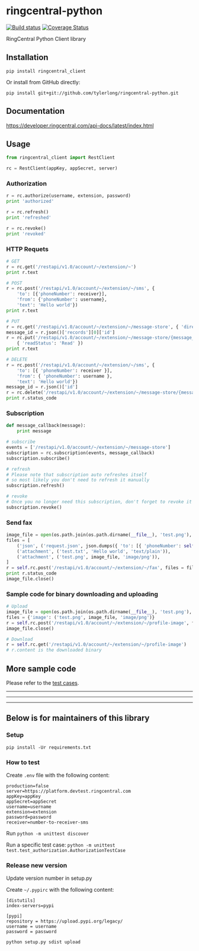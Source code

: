 # ringcentral-python

[![Build status](https://api.travis-ci.org/tylerlong/ringcentral-python.svg?branch=master)](https://travis-ci.org/tylerlong/ringcentral-python)
[![Coverage Status](https://coveralls.io/repos/github/tylerlong/ringcentral-python/badge.svg?branch=master)](https://coveralls.io/github/tylerlong/ringcentral-python?branch=master)

RingCentral Python Client library


## Installation

```
pip install ringcentral_client
```

Or install from GitHub directly:

```
pip install git+git://github.com/tylerlong/ringcentral-python.git
```


## Documentation

https://developer.ringcentral.com/api-docs/latest/index.html


## Usage

```python
from ringcentral_client import RestClient

rc = RestClient(appKey, appSecret, server)
```

### Authorization

```python
r = rc.authorize(username, extension, password)
print 'authorized'

r = rc.refresh()
print 'refreshed'

r = rc.revoke()
print 'revoked'
```

### HTTP Requets

```python
# GET
r = rc.get('/restapi/v1.0/account/~/extension/~')
print r.text

# POST
r = rc.post('/restapi/v1.0/account/~/extension/~/sms', {
    'to': [{'phoneNumber': receiver}],
    'from': {'phoneNumber': username},
    'text': 'Hello world'})
print r.text

# PUT
r = rc.get('/restapi/v1.0/account/~/extension/~/message-store', { 'direction': 'Outbound' })
message_id = r.json()['records'][0]['id']
r = rc.put('/restapi/v1.0/account/~/extension/~/message-store/{message_id}'.format(message_id = message_id),
    { 'readStatus': 'Read' })
print r.text

# DELETE
r = rc.post('/restapi/v1.0/account/~/extension/~/sms', {
    'to': [{ 'phoneNumber': receiver }],
    'from': { 'phoneNumber': username },
    'text': 'Hello world'})
message_id = r.json()['id']
r = rc.delete('/restapi/v1.0/account/~/extension/~/message-store/{message_id}'.format(message_id = message_id), { 'purge': False })
print r.status_code
```

### Subscription

```python
def message_callback(message):
    print message

# subscribe
events = ['/restapi/v1.0/account/~/extension/~/message-store']
subscription = rc.subscription(events, message_callback)
subscription.subscribe()

# refresh
# Please note that subscription auto refreshes itself
# so most likely you don't need to refresh it manually
subscription.refresh()

# revoke
# Once you no longer need this subscription, don't forget to revoke it
subscription.revoke()
```

### Send fax

```python
image_file = open(os.path.join(os.path.dirname(__file__), 'test.png'), 'rb')
files = [
    ('json', ('request.json', json.dumps({ 'to': [{ 'phoneNumber': self.receiver }] }), 'application/json')),
    ('attachment', ('test.txt', 'Hello world', 'text/plain')),
    ('attachment', ('test.png', image_file, 'image/png')),
]
r = self.rc.post('/restapi/v1.0/account/~/extension/~/fax', files = files)
print r.status_code
image_file.close()
```


### Sample code for binary downloading and uploading

```python
# Upload
image_file = open(os.path.join(os.path.dirname(__file__), 'test.png'), 'rb')
files = {'image': ('test.png', image_file, 'image/png')}
r = self.rc.post('/restapi/v1.0/account/~/extension/~/profile-image', files = files)
image_file.close()

# Download
r = self.rc.get('/restapi/v1.0/account/~/extension/~/profile-image')
# r.content is the downloaded binary
```


## More sample code

Please refer to the [test cases](https://github.com/tylerlong/ringcentral-python/tree/master/test).


---

---

---


## Below is for maintainers of this library

### Setup

```
pip install -Ur requirements.txt
```


### How to test

Create `.env` file with the following content:

```
production=false
server=https://platform.devtest.ringcentral.com
appKey=appKey
appSecret=appSecret
username=username
extension=extension
password=password
receiver=number-to-receiver-sms
```

Run `python -m unittest discover`

Run a specific test case: `python -m unittest test.test_authorization.AuthorizationTestCase`


### Release new version

Update version number in setup.py

Create `~/.pypirc` with the following content:

```
[distutils]
index-servers=pypi

[pypi]
repository = https://upload.pypi.org/legacy/
username = username
password = password
```

```
python setup.py sdist upload
```
